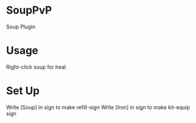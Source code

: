# SoupPvP
Soup Plugin

# Usage
Right-click soup for heal

# Set Up
Write [Soup] in sign to make refill-sign
Write [Iron] in sign to make kit-equip sign
